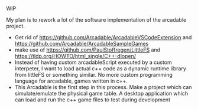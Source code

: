 WIP

My plan is to rework a lot of the software implementation of the arcadable project.
 - Get rid of https://github.com/Arcadable/ArcadableVSCodeExtension and https://github.com/Arcadable/ArcadableSampleGames
 - make use of https://github.com/PaulStoffregen/LittleFS and https://tldp.org/HOWTO/html_single/C++-dlopen/
 - Instead of having custom arcadableScript executed by a custom interpeter, I want to load actual c++ code as a dynamic runtime library from littleFS or something similar. No more custom programming language for arcadable, games written in c++.
 - This Arcadable is the first step in this process. Make a project which can simulate/emulate the physical game table. A desktop application which can load and run the c++ game files to test during development